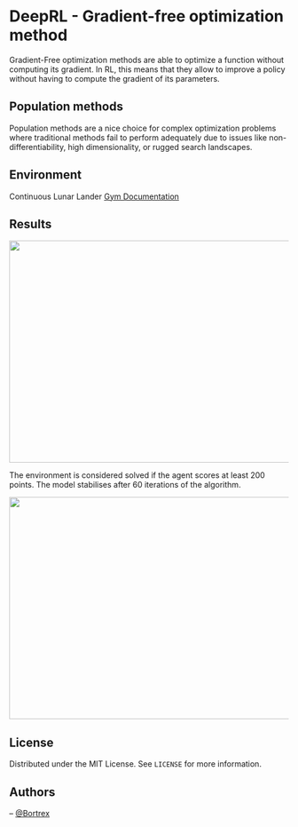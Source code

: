 # DeepRL - Gradient-free optimization method

Gradient-Free optimization methods are able to optimize a function without computing its gradient.
In RL, this means that they allow to improve a policy without having to compute the gradient of its parameters.

## Population methods

Population methods are a nice choice for complex optimization problems where traditional methods fail to perform adequately due to issues like non-differentiability, high dimensionality, or rugged search landscapes. 

## Environment
Continuous Lunar Lander [Gym Documentation](https://gymnasium.farama.org/environments/box2d/lunar_lander/)

## Results

<img src="https://github.com/user-attachments/assets/3621e183-082e-4489-8473-d98b6cab81fe" width="600" height="400">


The environment is considered solved if the agent scores at least 200 points.
The model stabilises after 60 iterations of the algorithm. 

<img src="https://github.com/user-attachments/assets/3669ba23-f1b3-42e2-a984-0d3350d36e62" width="800" height="400">

## License

Distributed under the MIT License. See `LICENSE` for more information.

## Authors

– [@Bortrex](https://github.com/Bortrex)
